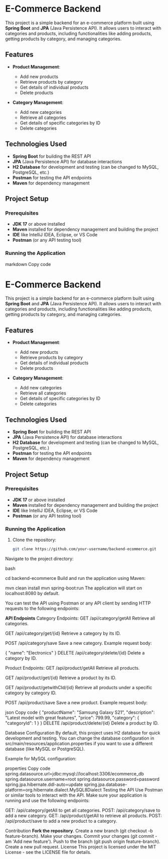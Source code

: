 # E-Commerce Backend

This project is a simple backend for an e-commerce platform built using **Spring Boot** and **JPA** (Java Persistence API). It allows users to interact with categories and products, including functionalities like adding products, getting products by category, and managing categories.

## Features

- **Product Management**:
  - Add new products
  - Retrieve products by category
  - Get details of individual products
  - Delete products

- **Category Management**:
  - Add new categories
  - Retrieve all categories
  - Get details of specific categories by ID
  - Delete categories

## Technologies Used

- **Spring Boot** for building the REST API
- **JPA** (Java Persistence API) for database interactions
- **H2 Database** for development and testing (can be changed to MySQL, PostgreSQL, etc.)
- **Postman** for testing the API endpoints
- **Maven** for dependency management

## Project Setup

### Prerequisites

- **JDK 17** or above installed
- **Maven** installed for dependency management and building the project
- **IDE** like IntelliJ IDEA, Eclipse, or VS Code
- **Postman** (or any API testing tool)

### Running the Application


markdown
Copy code
# E-Commerce Backend

This project is a simple backend for an e-commerce platform built using **Spring Boot** and **JPA** (Java Persistence API). It allows users to interact with categories and products, including functionalities like adding products, getting products by category, and managing categories.

## Features

- **Product Management**:
  - Add new products
  - Retrieve products by category
  - Get details of individual products
  - Delete products

- **Category Management**:
  - Add new categories
  - Retrieve all categories
  - Get details of specific categories by ID
  - Delete categories

## Technologies Used

- **Spring Boot** for building the REST API
- **JPA** (Java Persistence API) for database interactions
- **H2 Database** for development and testing (can be changed to MySQL, PostgreSQL, etc.)
- **Postman** for testing the API endpoints
- **Maven** for dependency management

## Project Setup

### Prerequisites

- **JDK 17** or above installed
- **Maven** installed for dependency management and building the project
- **IDE** like IntelliJ IDEA, Eclipse, or VS Code
- **Postman** (or any API testing tool)

### Running the Application

1. Clone the repository:
   ```bash
   git clone https://github.com/your-username/backend-ecommerce.git
Navigate to the project directory:

bash

cd backend-ecommerce
Build and run the application using Maven:

mvn clean install
mvn spring-boot:run
The application will start on localhost:8080 by default.

You can test the API using Postman or any API client by sending HTTP requests to the following endpoints:

**API Endpoints**
Category Endpoints:
GET /api/category/getAll
Retrieve all categories.

GET /api/category/get/{id}
Retrieve a category by its ID.

POST /api/category/save
Save a new category.
Example request body:

{
  "name": "Electronics"
}
DELETE /api/category/delete/{id}
Delete a category by ID.

Product Endpoints:
GET /api/product/getAll
Retrieve all products.

GET /api/product/get/{id}
Retrieve a product by its ID.

GET /api/product/getwithCId/{id}
Retrieve all products under a specific category by category ID.

POST /api/product/save
Save a new product.
Example request body:

json
Copy code
{
  "productName": "Samsung Galaxy S21",
  "description": "Latest model with great features",
  "price": 799.99,
  "category": {
    "categoryId": 1
  }
}
DELETE /api/product/delete/{id}
Delete a product by ID.

Database Configuration
By default, this project uses H2 database for quick development and testing. You can change the database configuration in src/main/resources/application.properties if you want to use a different database (like MySQL or PostgreSQL).

Example for MySQL configuration:

properties
Copy code
spring.datasource.url=jdbc:mysql://localhost:3306/ecommerce_db
spring.datasource.username=root
spring.datasource.password=password
spring.jpa.hibernate.ddl-auto=update
spring.jpa.database-platform=org.hibernate.dialect.MySQL8Dialect
Testing the API
Use Postman or similar tools to interact with the API. Make sure your application is running and use the following endpoints:

GET: /api/category/getAll to get all categories.
POST: /api/category/save to add a new category.
GET: /api/product/getAll to retrieve all products.
POST: /api/product/save to add a new product to a category.

Contribution
**Fork the repository**.
Create a new branch (git checkout -b feature-branch).
Make your changes.
Commit your changes (git commit -am 'Add new feature').
Push to the branch (git push origin feature-branch).
Create a new pull request.
License
This project is licensed under the MIT License - see the LICENSE file for details.

